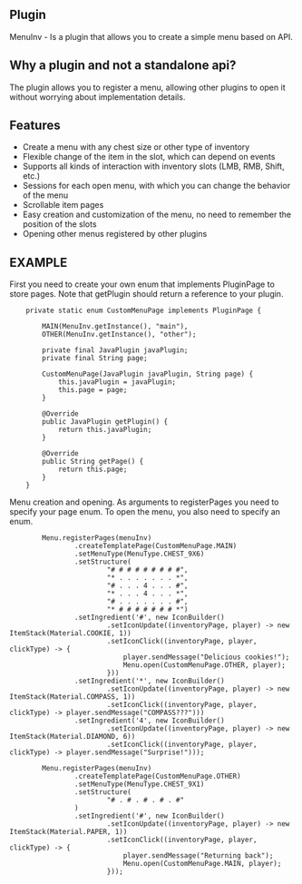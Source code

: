 ## Plugin
MenuInv - Is a plugin that allows you to create a simple menu based on API.

## Why a plugin and not a standalone api?
The plugin allows you to register a menu, allowing other plugins to open it without worrying about implementation details.

## Features
- Create a menu with any chest size or other type of inventory
- Flexible change of the item in the slot, which can depend on events
- Supports all kinds of interaction with inventory slots (LMB, RMB, Shift, etc.)
- Sessions for each open menu, with which you can change the behavior of the menu
- Scrollable item pages
- Easy creation and customization of the menu, no need to remember the position of the slots
- Opening other menus registered by other plugins

## EXAMPLE
First you need to create your own enum that implements PluginPage to store pages.
Note that getPlugin should return a reference to your plugin.

```
    private static enum CustomMenuPage implements PluginPage {

        MAIN(MenuInv.getInstance(), "main"),
        OTHER(MenuInv.getInstance(), "other");

        private final JavaPlugin javaPlugin;
        private final String page;

        CustomMenuPage(JavaPlugin javaPlugin, String page) {
            this.javaPlugin = javaPlugin;
            this.page = page;
        }

        @Override
        public JavaPlugin getPlugin() {
            return this.javaPlugin;
        }

        @Override
        public String getPage() {
            return this.page;
        }
    }
```

Menu creation and opening.
As arguments to registerPages you need to specify your page enum.
To open the menu, you also need to specify an enum.

```
        Menu.registerPages(menuInv)
                .createTemplatePage(CustomMenuPage.MAIN)
                .setMenuType(MenuType.CHEST_9X6)
                .setStructure(
                        "# # # # # # # # #",
                        "* . . . . . . . *",
                        "# . . . 4 . . . #",
                        "* . . . 4 . . . *",
                        "# . . . . . . . #",
                        "* # # # # # # # *")
                .setIngredient('#', new IconBuilder()
                        .setIconUpdate((inventoryPage, player) -> new ItemStack(Material.COOKIE, 1))
                        .setIconClick((inventoryPage, player, clickType) -> {
                            player.sendMessage("Delicious cookies!");
                            Menu.open(CustomMenuPage.OTHER, player);
                        }))
                .setIngredient('*', new IconBuilder()
                        .setIconUpdate((inventoryPage, player) -> new ItemStack(Material.COMPASS, 1))
                        .setIconClick((inventoryPage, player, clickType) -> player.sendMessage("COMPASS???")))
                .setIngredient('4', new IconBuilder()
                        .setIconUpdate((inventoryPage, player) -> new ItemStack(Material.DIAMOND, 6))
                        .setIconClick((inventoryPage, player, clickType) -> player.sendMessage("Surprise!")));

        Menu.registerPages(menuInv)
                .createTemplatePage(CustomMenuPage.OTHER)
                .setMenuType(MenuType.CHEST_9X1)
                .setStructure(
                        "# . # . # . # . #"
                )
                .setIngredient('#', new IconBuilder()
                        .setIconUpdate((inventoryPage, player) -> new ItemStack(Material.PAPER, 1))
                        .setIconClick((inventoryPage, player, clickType) -> {
                            player.sendMessage("Returning back");
                            Menu.open(CustomMenuPage.MAIN, player);
                        }));
```


